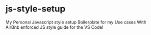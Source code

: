 # js-style-setup
My Personal Javascript style setup Boilerplate for my Use cases With AirBnb enforced JS style guide for the VS Code!
